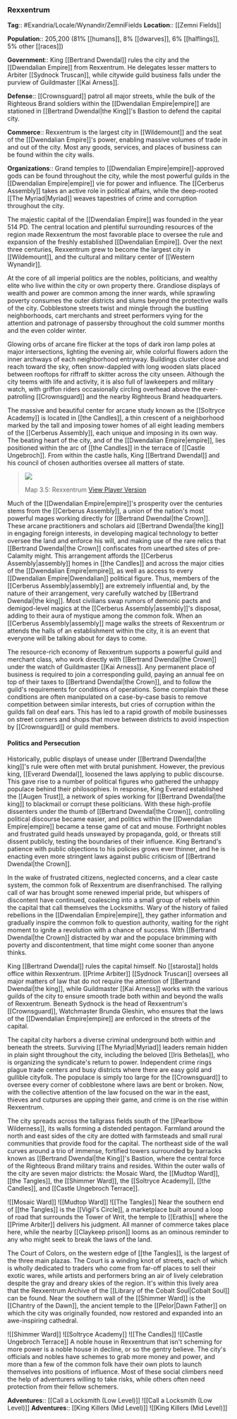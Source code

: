 ### Rexxentrum
**Tag**:: #Exandria/Locale/Wynandir/ZemniFields
**Location**:: [[Zemni Fields]]

**Population**:: 205,200 (81% [[humans]], 8% [[dwarves]], 6% [[halflings]], 5% other [[races]])

**Government**:: King [[Bertrand Dwendal]] rules the city and the [[Dwendalian Empire]] from Rexxentrum. He delegates lesser matters to Arbiter [[Sydnock Truscan]], while citywide guild business falls under the purview of Guildmaster [[Kai Arness]].

**Defense**:: [[Crownsguard]] patrol all major streets, while the bulk of the Righteous Brand soldiers within the [[Dwendalian Empire|empire]] are stationed in [[Bertrand Dwendal|the King]]'s Bastion to defend the capital city.

**Commerce**:: Rexxentrum is the largest city in [[Wildemount]] and the seat of the [[Dwendalian Empire]]'s power, enabling massive volumes of trade in and out of the city. Most any goods, services, and places of business can be found within the city walls.

**Organizations**:: Grand temples to [[Dwendalian Empire|empire]]-approved gods can be found throughout the city, while the most powerful guilds in the [[Dwendalian Empire|empire]] vie for power and influence. The [[Cerberus Assembly]] takes an active role in political affairs, while the deep-rooted [[The Myriad|Myriad]] weaves tapestries of crime and corruption throughout the city.

The majestic capital of the [[Dwendalian Empire]] was founded in the year 514 PD. The central location and plentiful surrounding resources of the region made Rexxentrum the most favorable place to oversee the rule and expansion of the freshly established [[Dwendalian Empire]]. Over the next three centuries, Rexxentrum grew to become the largest city in [[Wildemount]], and the cultural and military center of [[Western Wynandir]].

At the core of all imperial politics are the nobles, politicians, and wealthy elite who live within the city or own property there. Grandiose displays of wealth and power are common among the inner wards, while sprawling poverty consumes the outer districts and slums beyond the protective walls of the city. Cobblestone streets twist and mingle through the bustling neighborhoods, cart merchants and street performers vying for the attention and patronage of passersby throughout the cold summer months and the even colder winter.

Glowing orbs of arcane fire flicker at the tops of dark iron lamp poles at major intersections, lighting the evening air, while colorful flowers adorn the inner archways of each neighborhood entryway. Buildings cluster close and reach toward the sky, often snow-dappled with long wooden slats placed between rooftops for riffraff to skitter across the city unseen. Although the city teems with life and activity, it is also full of lawkeepers and military watch, with griffon riders occasionally circling overhead above the ever-patrolling [[Crownsguard]] and the nearby Righteous Brand headquarters.

The massive and beautiful center for arcane study known as the [[Soltryce Academy]] is located in [[the Candles]], a thin crescent of a neighborhood marked by the tall and imposing tower homes of all eight leading members of the [[Cerberus Assembly]], each unique and imposing in its own way. The beating heart of the city, and of the [[Dwendalian Empire|empire]], lies positioned within the arc of [[the Candles]] in the terrace of [[Castle Ungebroch]]. From within the castle halls, King [[Bertrand Dwendal]] and his council of chosen authorities oversee all matters of state.

> [![](https://media.dndbeyond.com/compendium-images/egtw/yDOyqyOocErRgYJK/3.5-Rexxentrum.jpg)](https://media.dndbeyond.com/compendium-images/egtw/yDOyqyOocErRgYJK/3.5-Rexxentrum.jpg)
> 
> Map 3.5: Rexxentrum [View Player Version](https://media.dndbeyond.com/compendium-images/egtw/yDOyqyOocErRgYJK/3.5-Rexxentrum-player.jpg)

Much of the [[Dwendalian Empire|empire]]'s prosperity over the centuries stems from the [[Cerberus Assembly]], a union of the nation's most powerful mages working directly for [[Bertrand Dwendal|the Crown]]. These arcane practitioners and scholars aid [[Bertrand Dwendal|the king]] in engaging foreign interests, in developing magical technology to better oversee the land and enforce his will, and making use of the rare relics that [[Bertrand Dwendal|the Crown]] confiscates from unearthed sites of pre-Calamity might. This arrangement affords the [[Cerberus Assembly|assembly]] homes in [[the Candles]] and across the major cities of the [[Dwendalian Empire|empire]], as well as access to every [[Dwendalian Empire|Dwendalian]] political figure. Thus, members of the [[Cerberus Assembly|assembly]] are extremely influential and, by the nature of their arrangement, very carefully watched by [[Bertrand Dwendal|the king]]. Most civilians swap rumors of demonic pacts and demigod-level magics at the [[Cerberus Assembly|assembly]]'s disposal, adding to their aura of mystique among the common folk. When an [[Cerberus Assembly|assembly]] mage walks the streets of Rexxentrum or attends the halls of an establishment within the city, it is an event that everyone will be talking about for days to come.

The resource-rich economy of Rexxentrum supports a powerful guild and merchant class, who work directly with [[Bertrand Dwendal|the Crown]] under the watch of Guildmaster [[Kai Arness]]. Any permanent place of business is required to join a corresponding guild, paying an annual fee on top of their taxes to [[Bertrand Dwendal|the Crown]], and to follow the guild's requirements for conditions of operations. Some complain that these conditions are often manipulated on a case-by-case basis to remove competition between similar interests, but cries of corruption within the guilds fall on deaf ears. This has led to a rapid growth of mobile businesses on street corners and shops that move between districts to avoid inspection by [[Crownsguard]] or guild members.

#### Politics and Persecution

Historically, public displays of unease under [[Bertrand Dwendal|the king]]'s rule were often met with brutal punishment. However, the previous king, [[Everard Dwendal]], loosened the laws applying to public discourse. This gave rise to a number of political figures who gathered the unhappy populace behind their philosophies. In response, King Everard established the [[Augen Trust]], a network of spies working for [[Bertrand Dwendal|the king]] to blackmail or corrupt these politicians. With these high-profile dissenters under the thumb of [[Bertrand Dwendal|the Crown]], controlling political discourse became easier, and politics within the [[Dwendalian Empire|empire]] became a tense game of cat and mouse. Forthright nobles and frustrated guild heads unswayed by propaganda, gold, or threats still dissent publicly, testing the boundaries of their influence. King Bertrand's patience with public objections to his policies grows ever thinner, and he is enacting even more stringent laws against public criticism of [[Bertrand Dwendal|the Crown]].

In the wake of frustrated citizens, neglected concerns, and a clear caste system, the common folk of Rexxentrum are disenfranchised. The rallying call of war has brought some renewed imperial pride, but whispers of discontent have continued, coalescing into a small group of rebels within the capital that call themselves the Locksmiths. Wary of the history of failed rebellions in the [[Dwendalian Empire|empire]], they gather information and gradually inspire the common folk to question authority, waiting for the right moment to ignite a revolution with a chance of success. With [[Bertrand Dwendal|the Crown]] distracted by war and the populace brimming with poverty and discontentment, that time might come sooner than anyone thinks.

King [[Bertrand Dwendal]] rules the capital himself. No [[starosta]] holds office within Rexxentrum. [[Prime Arbiter]] [[Sydnock Truscan]] oversees all major matters of law that do not require the attention of [[Bertrand Dwendal|the king]], while Guildmaster [[Kai Arness]] works with the various guilds of the city to ensure smooth trade both within and beyond the walls of Rexxentrum. Beneath Sydnock is the head of Rexxentrum's [[Crownsguard]], Watchmaster Brunda Gleshin, who ensures that the laws of the [[Dwendalian Empire|empire]] are enforced in the streets of the capital.

The capital city harbors a diverse criminal underground both within and beneath the streets. Surviving [[The Myriad|Myriad]] leaders remain hidden in plain sight throughout the city, including the beloved [[Iris Bethelas]], who is organizing the syndicate's return to power. Independent crime rings plague trade centers and busy districts where there are easy gold and gullible cityfolk. The populace is simply too large for the [[Crownsguard]] to oversee every corner of cobblestone where laws are bent or broken. Now, with the collective attention of the law focused on the war in the east, thieves and cutpurses are upping their game, and crime is on the rise within Rexxentrum.

The city spreads across the tallgrass fields south of the [[Pearlbow Wilderness]], its walls forming a distended pentagon. Farmland around the north and east sides of the city are dotted with farmsteads and small rural communities that provide food for the capital. The northeast side of the wall curves around a trio of immense, fortified towers surrounded by barracks known as [[Bertrand Dwendal|the King]]'s Bastion, where the central force of the Righteous Brand military trains and resides. Within the outer walls of the city are seven major districts: the Mosaic Ward, the [[Mudtop Ward]], [[the Tangles]], the [[Shimmer Ward]], the [[Soltryce Academy]], [[the Candles]], and [[Castle Ungebroch Terrace]].

![[Mosaic Ward]]
![[Mudtop Ward]]
![[The Tangles]]
Near the southern end of [[the Tangles]] is the [[Vigil's Circle]], a marketplace built around a loop of road that surrounds the Tower of Writ, the temple to [[Erathis]] where the [[Prime Arbiter]] delivers his judgment. All manner of commerce takes place here, while the nearby [[Claykeep prison]] looms as an ominous reminder to any who might seek to break the laws of the land.

The Court of Colors, on the western edge of [[the Tangles]], is the largest of the three main plazas. The Court is a winding knot of streets, each of which is wholly dedicated to traders who come from far-off places to sell their exotic wares, while artists and performers bring an air of lively celebration despite the gray and dreary skies of the region. It's within this lively area that the Rexxentrum Archive of the [[Library of the Cobalt Soul|Cobalt Soul]] can be found. Near the southern wall of the [[Shimmer Ward]] is the [[Chantry of the Dawn]], the ancient temple to the [[Pelor|Dawn Father]] on which the city was originally founded, now restored and expanded into an awe-inspiring cathedral.

![[Shimmer Ward]]
![[Soltryce Academy]]
![[The Candles]]
![[Castle Ungebroch Terrace]]
A noble house in Rexxentrum that isn't scheming for more power is a noble house in decline, or so the gentry believe. The city's officials and nobles have schemes to grab more money and power, and more than a few of the common folk have their own plots to launch themselves into positions of influence. Most of these social climbers need the help of adventurers willing to take risks, while others often need protection from their fellow schemers.

**Adventures**:: [[Call a Locksmith (Low Level)]]
![[Call a Locksmith (Low Level)]]
**Adventures**:: [[King Killers (Mid Level)]]
![[King Killers (Mid Level)]]